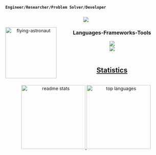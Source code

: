 **`Engineer/Researcher/Problem Solver/Developer`**  <br/>
<h3 align='center'>
  <img src="https://readme-typing-svg.herokuapp.com/?font=Righteous&size=35&center=true&vCenter=true&width=500&height=30&duration=4000&lines=Engineer;+Researcher;+Problem+Solver;+Developer;" />
</h3>
<div align='center'>
  <img src="https://github.com/Milan-Adhikari/Milan-Adhikari/assets/84562846/9728a7de-a06a-446e-b7f3-9cbff447060e" alt="flying-astronaut" align="left" height="160" autoplay/> 
</div>

<div align="center">
  <h3> Languages-Frameworks-Tools </h3>
  <a href="https://skillicons.dev">
    <img src="https://skillicons.dev/icons?i=python,sklearn,tensorflow,django,flask,vscode,anaconda,js,react,tailwind,ts" /> <br/>
    <img src="https://skillicons.dev/icons?i=vite,html,css,cloudflare,docker,gcp,c,cpp,linux,figma,github" /> <br/>
</div>
<br />

<h2 align="center">Statistics</h2>
<br>

<div align='center'>
  <a href="https://github.com/milan-adhikari/github-readme-stats">
    <img height=200 src="https://github-readme-stats-one-xi-74.vercel.app/api?username=milan-adhikari&count_private=true&show_icons=true&theme=react&rank_icon=github&border_radius=10&hide_rank=true" alt="readme stats" />
  </a>
  <a href="https://github.com/milan-adhikari/github-readme-stats">
    <img height=200 src="https://github-readme-stats-one-xi-74.vercel.app/api/top-langs/?username=milan-adhikari&hide=HTML&langs_count=8&layout=compact&theme=react&border_radius=10&count_weight=0.5&exclude_repo=github-readme-stats" alt="top languages" />
  </a>
</div>

<br/><br/>
